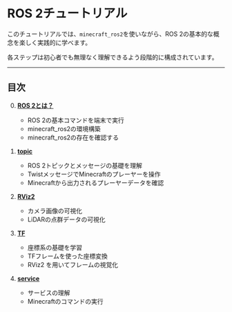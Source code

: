 # ROS 2チュートリアル
このチュートリアルでは、`minecraft_ros2`を使いながら、ROS 2の基本的な概念を楽しく実践的に学べます。

各ステップは初心者でも無理なく理解できるよう段階的に構成されています。

---

## 目次
0. **[ROS 2とは？](/jp/tutorial/00_what_is_ros2)**
    - ROS 2の基本コマンドを端末で実行
    - minecraft_ros2の環境構築
    - minecraft_ros2の存在を確認する

1. **[topic](/jp/tutorial/01_topic)**
    - ROS 2トピックとメッセージの基礎を理解
    - TwistメッセージでMinecraftのプレーヤーを操作
    - Minecraftから出力されるプレーヤーデータを確認

2. **[RViz2](/jp/tutorial/02_rviz2)**
    - カメラ画像の可視化
    - LiDARの点群データの可視化

3. **[TF](/jp/tutorial/03_tf)**
    - 座標系の基礎を学習
    - TFフレームを使った座標変換
    - RViz2 を用いてフレームの視覚化

4. **[service](/jp/tutorial/04_service)**
    - サービスの理解
    - Minecraftのコマンドの実行
